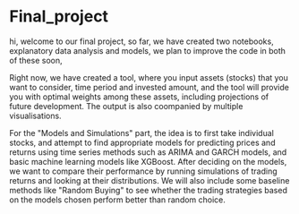 # Final_project
hi, welcome to our final project,
so far, we have created two notebooks, explanatory data analysis and models,
we plan to improve the code in both of these soon,

Right now, we have created a tool, where you input assets (stocks) that you want to consider, time period and invested amount, and the tool will provide you with optimal weights among these assets, including projections of future development. The output is also coompanied by multiple visualisations.

For the "Models and Simulations" part, the idea is to first take individual stocks, and attempt to find appropriate models for predicting prices and returns using time series methods such as ARIMA and GARCH models, and basic machine learning models like XGBoost. After deciding on the models, we want to compare their performance by running simulations of trading returns and looking at their distributions. We will also include some baseline methods like "Random Buying" to see whether the trading strategies based on the models chosen perform better than random choice.


